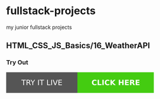 # fullstack-projects
my junior fullstack projects
## HTML_CSS_JS_Basics/16_WeatherAPI

### Try Out
<a href="https://marslinoed.github.io/fullstack-projects/HTML_CSS_JS_Basics/16_WeatherAPI" target="_blank">
  <img src="../../try-it-out.svg" alt="Try it live"> 
</a>
